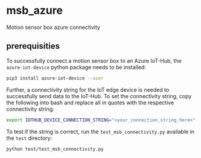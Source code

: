 # msb_azure
Motion sensor box azure connectivity

## prerequisities
To successfully connect a motion sensor box to an Azure IoT-Hub, the `azure-iot-device` python package needs to be installed:

```bash
pip3 install azure-iot-device --user
```

Further, a connectivity string for the IoT edge device is needed to successfully send data to the IoT-Hub. To set the connectivity string, copy the following into bash and replace all in quotes with the respective connectivity string:

```bash
export IOTHUB_DEVICE_CONNECTION_STRING="<your_connection_string_here>"
```

To test if the string is correct, run the `test_msb_connectivity.py` available in the `test` directory:
```bash
python test/test_msb_connectivity.py
```


